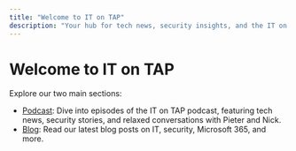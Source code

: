 ```yaml
---
title: "Welcome to IT on TAP"
description: "Your hub for tech news, security insights, and the IT on TAP podcast. Choose a section below to get started."
---
```


# Welcome to IT on TAP

Explore our two main sections:

- [Podcast](/podcast/): Dive into episodes of the IT on TAP podcast, featuring tech news, security stories, and relaxed conversations with Pieter and Nick.
- [Blog](/posts/): Read our latest blog posts on IT, security, Microsoft 365, and more.
